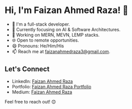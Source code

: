 # Hi, I'm Faizan Ahmed Raza! 👋

- 🔭 I'm a full-stack developer.
- 🌱 Currently focusing on AI & Software Architectures.
- 💼 Working on MERN, MEVN, LEMP stacks.
- 🌐 Open to remote opportunities.
- 😄 Pronouns: He/Him/His
- 📫 Reach me at faizanahmedraza3@gmail.com.

## Let's Connect
- LinkedIn: [Faizan Ahmed Raza](https://www.linkedin.com/in/faizan-ahmed-raza/)
- Portfolio: [Faizan Ahmed Raza Portfolio](https://faizanahmedraza.vercel.app/)
- Medium: [Faizan Ahmed Raza](https://medium.com/@faizanahmedraza3)

Feel free to reach out! 😊
